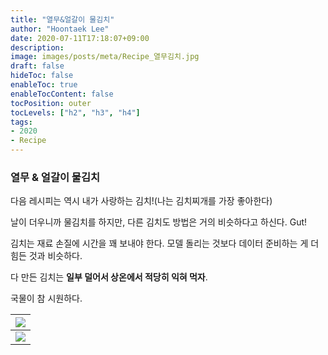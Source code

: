 ```yaml
---
title: "열무&얼갈이 물김치"
author: "Hoontaek Lee"
date: 2020-07-11T17:18:07+09:00
description:
image: images/posts/meta/Recipe_열무김치.jpg
draft: false
hideToc: false
enableToc: true
enableTocContent: false
tocPosition: outer
tocLevels: ["h2", "h3", "h4"]
tags:
- 2020
- Recipe
---
```




### 열무 & 얼갈이 물김치

다음 레시피는 역시 내가 사랑하는 김치!(나는 김치찌개를 가장 좋아한다)

날이 더우니까 물김치를 하지만, 다른 김치도 방법은 거의 비슷하다고 하신다. Gut!

김치는 재료 손질에 시간을 꽤 보내야 한다. 모델 돌리는 것보다 데이터 준비하는 게 더 힘든 것과 비슷하다.

다 만든 김치는 **일부 덜어서 상온에서 적당히 익혀 먹자**.

국물이 참 시원하다.

| <img src="/en/posts/Recipe/Recipe_페이지_3.jpg" style="zoom:100%;" /> |
| :----------------------------------------------------------: |
| <img src="/en/posts/Recipe/Recipe_페이지_4.jpg" style="zoom:100%;" /> |
